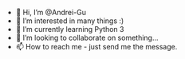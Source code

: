 - 👋 Hi, I’m @Andrei-Gu
- 👀 I’m interested in many things :)
- 🌱 I’m currently learning Python 3
- 💞️ I’m looking to collaborate on something...
- 📫 How to reach me - just send me the message.

<!---
Andrei-Gu/Andrei-Gu is a ✨ special ✨ repository because its `README.md` (this file) appears on your GitHub profile.
You can click the Preview link to take a look at your changes.
--->

